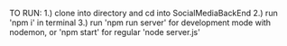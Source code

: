 TO RUN:
1.) clone into directory and cd into SocialMediaBackEnd
2.) run 'npm i' in terminal
3.) run 'npm run server' for development mode with nodemon, or 'npm start' for regular 'node server.js'
